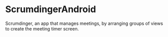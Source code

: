 # ScrumdingerAndroid
Scrumdinger, an app that manages meetings, by arranging groups of views to create the meeting timer screen.
